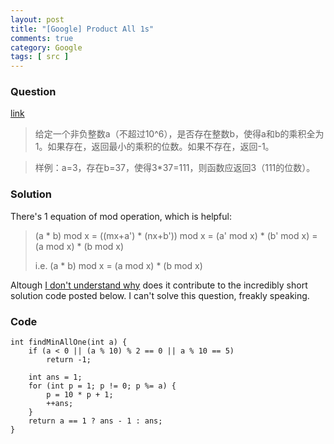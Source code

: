 ```yaml
---
layout: post
title: "[Google] Product All 1s"
comments: true
category: Google
tags: [ src ]
---
```


### Question 

[link](http://www.itint5.com/oj/#18)

> 给定一个非负整数a（不超过10^6），是否存在整数b，使得a和b的乘积全为1。如果存在，返回最小的乘积的位数。如果不存在，返回-1。

> 样例：a=3，存在b=37，使得3*37=111，则函数应返回3（111的位数）。

### Solution

There's 1 equation of mod operation, which is helpful: 

> (a * b) mod x = ((mx+a') * (nx+b')) mod x = (a' mod x) * (b' mod x) = (a mod x) * (b mod x)
>
> i.e.  (a * b) mod x = (a mod x) * (b mod x)

Altough [I don't understand why](http://www.itint5.com/discuss/136/%E8%BF%99%E9%A2%98%E6%88%91%E8%B6%85%E6%97%B6%E4%BA%86%EF%BC%8C%E8%AF%B7%E9%97%AE%E5%A6%82%E4%BD%95%E7%BC%A9%E7%9F%AD%E5%A4%84%E7%90%86%E6%97%B6%E9%97%B4) does it contribute to the incredibly short solution code posted below. I can't solve this question, freakly speaking. 

### Code

	int findMinAllOne(int a) {
		if (a < 0 || (a % 10) % 2 == 0 || a % 10 == 5)
			return -1;

		int ans = 1;
		for (int p = 1; p != 0; p %= a) {
			p = 10 * p + 1;
			++ans;
		}
		return a == 1 ? ans - 1 : ans;
	}
